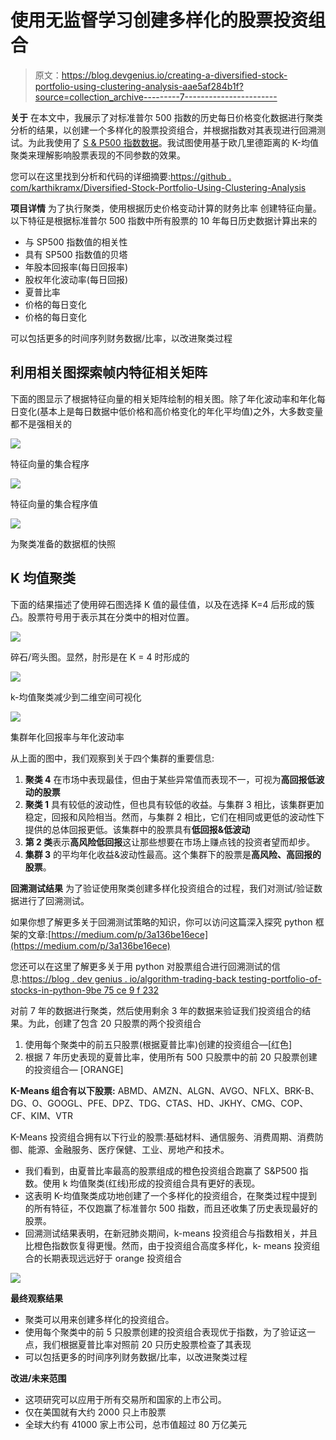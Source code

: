 # 使用无监督学习创建多样化的股票投资组合

> 原文：<https://blog.devgenius.io/creating-a-diversified-stock-portfolio-using-clustering-analysis-aae5af284b1f?source=collection_archive---------7----------------------->

**关于** 在本文中，我展示了对标准普尔 500 指数的历史每日价格变化数据进行聚类分析的结果，以创建一个多样化的股票投资组合，并根据指数对其表现进行回溯测试。为此我使用了 [S & P500 指数数据](https://www.kaggle.com/datasets/andrewmvd/sp-500-stocks?select=sp500_companies.csv)。我试图使用基于欧几里德距离的 K-均值聚类来理解影响股票表现的不同参数的效果。

您可以在这里找到分析和代码的详细摘要:[https://github . com/karthikramx/Diversified-Stock-Portfolio-Using-Clustering-Analysis](https://github.com/karthikramx/Diversified-Stock-Portfolio-Using-Clustering-Analysis)

**项目详情** 为了执行聚类，使用根据历史价格变动计算的财务比率
创建特征向量。以下特征是根据标准普尔 500 指数中所有股票的 10 年每日历史数据计算出来的

*   与 SP500 指数值的相关性
*   具有 SP500 指数值的贝塔
*   年股本回报率(每日回报率)
*   股权年化波动率(每日回报)
*   夏普比率
*   价格的每日变化
*   价格的每日变化

可以包括更多的时间序列财务数据/比率，以改进聚类过程

## 利用相关图探索帧内特征相关矩阵

下面的图显示了根据特征向量的相关矩阵绘制的相关图。除了年化波动率和年化每日变化(基本上是每日数据中低价格和高价格变化的年化平均值)之外，大多数变量都不是强相关的

![](img/3afbe105ecc77e22e0d7d5a9bc166629.png)

特征向量的集合程序

![](img/05f2d508402111b6d348ace8c370fca9.png)

特征向量的集合程序值

![](img/4e0db1c499e765dac5231a341dbff2aa.png)

为聚类准备的数据框的快照

## **K 均值聚类**

下面的结果描述了使用碎石图选择 K 值的最佳值，以及在选择 K=4 后形成的簇凸。股票符号用于表示其在分类中的相对位置。

![](img/7cb9c0a77fdd07210bb5cddaffa01245.png)

碎石/弯头图。显然，肘形是在 K = 4 时形成的

![](img/672e2e867b5944886ecd5dbaa8135594.png)

k-均值聚类减少到二维空间可视化

![](img/e7016e52e3a42bd02020b44111ba469c.png)

集群年化回报率与年化波动率

从上面的图中，我们观察到关于四个集群的重要信息:

1.  **聚类 4** 在市场中表现最佳，但由于某些异常值而表现不一，可视为**高回报低波动的股票**
2.  **聚类 1** 具有较低的波动性，但也具有较低的收益。与集群 3 相比，该集群更加稳定，回报和风险相当。然而，与集群 2 相比，它们在相同或更低的波动性下提供的总体回报更低。该集群中的股票具有**低回报&低波动**
3.  **第 2 类**表示**高风险低回报**这让那些想要在市场上赚点钱的投资者望而却步。
4.  **集群 3** 的平均年化收益&波动性最高。这个集群下的股票是**高风险、高回报的股票**。

**回溯测试结果** 为了验证使用聚类创建多样化投资组合的过程，我们对测试/验证数据进行了回溯测试。

如果你想了解更多关于回溯测试策略的知识，你可以访问这篇深入探究 python 框架的文章:[https://medium.com/p/3a136be16ece](https://medium.com/p/3a136be16ece)

您还可以在这里了解更多关于用 python 对股票组合进行回溯测试的信息:[https://blog . dev genius . io/algorithm-trading-back testing-portfolio-of-stocks-in-python-9be 75 ce 9 f 232](/algorithmic-trading-backtesting-portfolio-of-stocks-in-python-9be75ce9f232)

对前 7 年的数据进行聚类，然后使用剩余 3 年的数据来验证我们投资组合的结果。为此，创建了包含 20 只股票的两个投资组合

1.  使用每个聚类中的前五只股票(根据夏普比率)创建的投资组合—[红色]
2.  根据 7 年历史表现的夏普比率，使用所有 500 只股票中的前 20 只股票创建的投资组合— [ORANGE]

**K-Means 组合有以下股票:**
ABMD、AMZN、ALGN、AVGO、NFLX、BRK-B、DG、O、GOOGL、PFE、DPZ、TDG、CTAS、HD、JKHY、CMG、COP、CF、KIM、VTR

K-Means 投资组合拥有以下行业的股票:基础材料、通信服务、消费周期、消费防御、能源、金融服务、医疗保健、工业、房地产和技术。

*   我们看到，由夏普比率最高的股票组成的橙色投资组合跑赢了 S&P500 指数。使用 k 均值聚类(红线)形成的投资组合具有更好的表现。
*   这表明 K-均值聚类成功地创建了一个多样化的投资组合，在聚类过程中提到的所有特征，不仅跑赢了标准普尔 500 指数，而且还收集了历史表现最好的股票。
*   回溯测试结果表明，在新冠肺炎期间，k-means 投资组合与指数相关，并且比橙色指数恢复得更慢。然而，由于投资组合高度多样化，k- means 投资组合的长期表现远远好于 orange 投资组合

![](img/ce8868243fd6b4d8399bbbb14d68291d.png)

**最终观察结果**

*   聚类可以用来创建多样化的投资组合。
*   使用每个聚类中的前 5 只股票创建的投资组合表现优于指数，为了验证这一点，我们根据夏普比率对照前 20 只历史股票检查了其表现
*   可以包括更多的时间序列财务数据/比率，以改进聚类过程

**改进/未来范围**

*   这项研究可以应用于所有交易所和国家的上市公司。
*   仅在美国就有大约 2000 只上市股票
*   全球大约有 41000 家上市公司，总市值超过 80 万亿美元